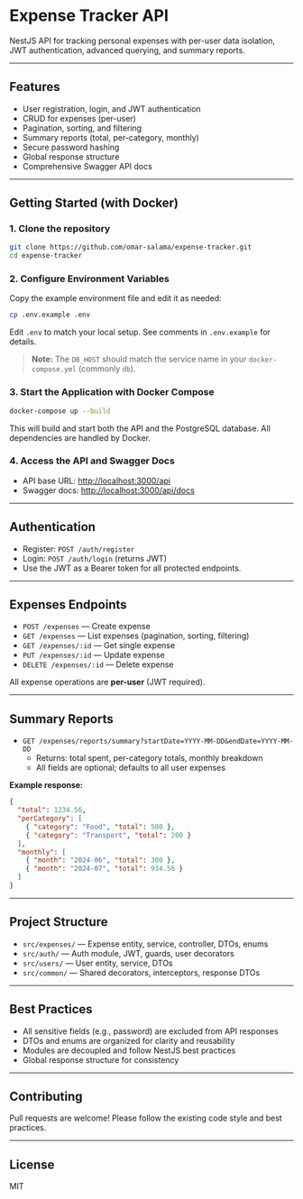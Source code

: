 # Expense Tracker API

NestJS API for tracking personal expenses with per-user data isolation, JWT authentication, advanced querying, and summary reports.

---

## Features
- User registration, login, and JWT authentication
- CRUD for expenses (per-user)
- Pagination, sorting, and filtering
- Summary reports (total, per-category, monthly)
- Secure password hashing
- Global response structure
- Comprehensive Swagger API docs

---

## Getting Started (with Docker)

### 1. **Clone the repository**
```bash
git clone https://github.com/omar-salama/expense-tracker.git
cd expense-tracker
```

### 2. **Configure Environment Variables**
Copy the example environment file and edit it as needed:
```bash
cp .env.example .env
```
Edit `.env` to match your local setup. See comments in `.env.example` for details.

> **Note:** The `DB_HOST` should match the service name in your `docker-compose.yml` (commonly `db`).

### 3. **Start the Application with Docker Compose**
```bash
docker-compose up --build
```
This will build and start both the API and the PostgreSQL database. All dependencies are handled by Docker.

### 4. **Access the API and Swagger Docs**
- API base URL: [http://localhost:3000/api](http://localhost:3000/api)
- Swagger docs: [http://localhost:3000/api/docs](http://localhost:3000/api)

---

## Authentication
- Register: `POST /auth/register`
- Login: `POST /auth/login` (returns JWT)
- Use the JWT as a Bearer token for all protected endpoints.

---

## Expenses Endpoints
- `POST /expenses` — Create expense
- `GET /expenses` — List expenses (pagination, sorting, filtering)
- `GET /expenses/:id` — Get single expense
- `PUT /expenses/:id` — Update expense
- `DELETE /expenses/:id` — Delete expense

All expense operations are **per-user** (JWT required).

---

## Summary Reports
- `GET /expenses/reports/summary?startDate=YYYY-MM-DD&endDate=YYYY-MM-DD`
  - Returns: total spent, per-category totals, monthly breakdown
  - All fields are optional; defaults to all user expenses

**Example response:**
```json
{
  "total": 1234.56,
  "perCategory": [
    { "category": "Food", "total": 500 },
    { "category": "Transport", "total": 200 }
  ],
  "monthly": [
    { "month": "2024-06", "total": 300 },
    { "month": "2024-07", "total": 934.56 }
  ]
}
```

---

## Project Structure
- `src/expenses/` — Expense entity, service, controller, DTOs, enums
- `src/auth/` — Auth module, JWT, guards, user decorators
- `src/users/` — User entity, service, DTOs
- `src/common/` — Shared decorators, interceptors, response DTOs

---

## Best Practices
- All sensitive fields (e.g., password) are excluded from API responses
- DTOs and enums are organized for clarity and reusability
- Modules are decoupled and follow NestJS best practices
- Global response structure for consistency

---

## Contributing
Pull requests are welcome! Please follow the existing code style and best practices.

---

## License
MIT
